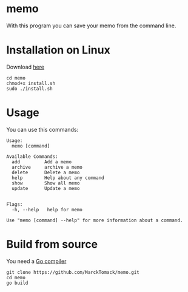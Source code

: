 # memo

With this program you can save your memo from the command line.

# Installation on Linux

Download <a href="https://github.com/MarckTomack/memo/releases">here</a>

```
cd memo
chmod+x install.sh
sudo ./install.sh
```

# Usage

You can use this commands:
```
Usage:
  memo [command]

Available Commands:
  add         Add a memo
  archive     archive a memo
  delete      Delete a memo
  help        Help about any command
  show        Show all memo
  update      Update a memo


Flags:
  -h, --help   help for memo

Use "memo [command] --help" for more information about a command.

```
# Build from source

You need a <a href="https://golang.org/dl/">Go compiler</a>

```
git clone https://github.com/MarckTomack/memo.git
cd memo
go build 
```
